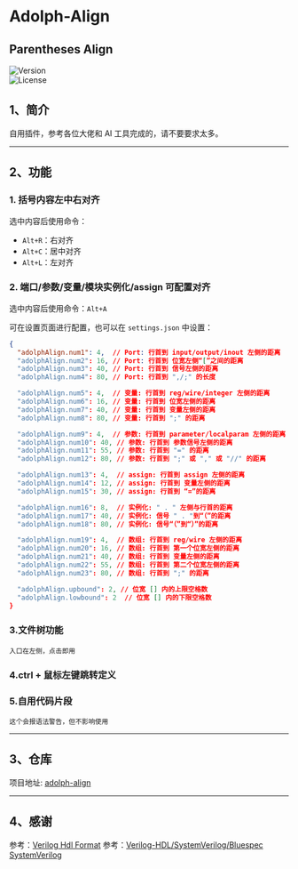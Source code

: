 # Adolph-Align

## **Parentheses Align**  
![Version](https://img.shields.io/badge/version-1.0.1-blue)  
![License](https://img.shields.io/badge/license-MIT-green)  

## 1、简介
自用插件，参考各位大佬和 AI 工具完成的，请不要要求太多。

---

## 2、功能

### 1. 括号内容左中右对齐
选中内容后使用命令：
- `Alt+R`：右对齐
- `Alt+C`：居中对齐
- `Alt+L`：左对齐

### 2. 端口/参数/变量/模块实例化/assign 可配置对齐
选中内容后使用命令：`Alt+A`

可在设置页面进行配置，也可以在 `settings.json` 中设置：

```json
{
  "adolphAlign.num1": 4,  // Port: 行首到 input/output/inout 左侧的距离
  "adolphAlign.num2": 16, // Port: 行首到 位宽左侧“[”之间的距离
  "adolphAlign.num3": 40, // Port: 行首到 信号左侧的距离
  "adolphAlign.num4": 80, // Port: 行首到 ",/;" 的长度

  "adolphAlign.num5": 4,  // 变量: 行首到 reg/wire/integer 左侧的距离
  "adolphAlign.num6": 16, // 变量: 行首到 位宽左侧的距离
  "adolphAlign.num7": 40, // 变量: 行首到 变量左侧的距离
  "adolphAlign.num8": 80, // 变量: 行首到 ";" 的距离

  "adolphAlign.num9": 4,  // 参数: 行首到 parameter/localparam 左侧的距离
  "adolphAlign.num10": 40, // 参数: 行首到 参数信号左侧的距离
  "adolphAlign.num11": 55, // 参数: 行首到 "=" 的距离
  "adolphAlign.num12": 80, // 参数: 行首到 ";" 或 "," 或 "//" 的距离

  "adolphAlign.num13": 4,  // assign: 行首到 assign 左侧的距离
  "adolphAlign.num14": 12, // assign: 行首到 变量左侧的距离
  "adolphAlign.num15": 30, // assign: 行首到 “=”的距离

  "adolphAlign.num16": 8,  // 实例化: " . " 左侧与行首的距离
  "adolphAlign.num17": 40, // 实例化: 信号 " . "到“（”的距离
  "adolphAlign.num18": 80, // 实例化: 信号“（”到“）”的距离

  "adolphAlign.num19": 4,  // 数组: 行首到 reg/wire 左侧的距离
  "adolphAlign.num20": 16, // 数组: 行首到 第一个位宽左侧的距离
  "adolphAlign.num21": 40, // 数组: 行首到 变量左侧的距离
  "adolphAlign.num22": 55, // 数组: 行首到 第二个位宽左侧的距离
  "adolphAlign.num23": 80, // 数组: 行首到 ";" 的距离

  "adolphAlign.upbound": 2, // 位宽 [] 内的上限空格数
  "adolphAlign.lowbound": 2  // 位宽 [] 内的下限空格数
}
```
### 3.文件树功能
    入口在左侧，点击即用
### 4.ctrl + 鼠标左键跳转定义
### 5.自用代码片段
    这个会报语法警告，但不影响使用
---
## 3、仓库
项目地址: [adolph-align](https://github.com/Qingling996/adolph-align)

---

## 4、感谢
参考：[Verilog Hdl Format](https://github.com/1391074994/Verilog-Hdl-Format.git)
参考：[Verilog-HDL/SystemVerilog/Bluespec SystemVerilog](https://github.com/mshr-h/vscode-verilog-hdl-support.git)
